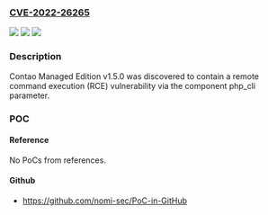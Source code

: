 ### [CVE-2022-26265](https://cve.mitre.org/cgi-bin/cvename.cgi?name=CVE-2022-26265)
![](https://img.shields.io/static/v1?label=Product&message=n%2Fa&color=blue)
![](https://img.shields.io/static/v1?label=Version&message=n%2Fa&color=blue)
![](https://img.shields.io/static/v1?label=Vulnerability&message=n%2Fa&color=brighgreen)

### Description

Contao Managed Edition v1.5.0 was discovered to contain a remote command execution (RCE) vulnerability via the component php_cli parameter.

### POC

#### Reference
No PoCs from references.

#### Github
- https://github.com/nomi-sec/PoC-in-GitHub

